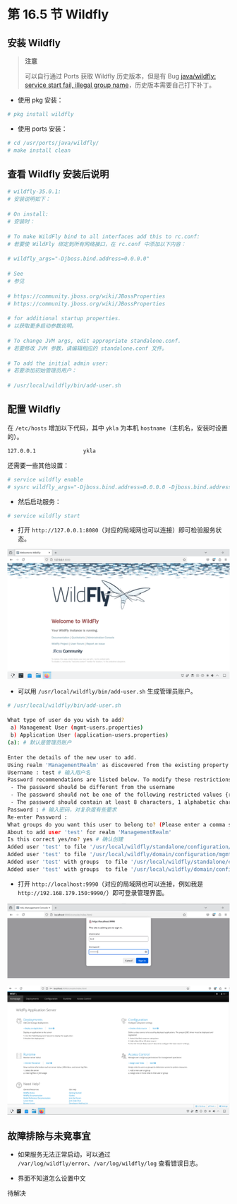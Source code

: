# 第 16.5 节 Wildfly

## 安装 Wildfly

>**注意**
>
>可以自行通过 Ports 获取 Wildfly 历史版本，但是有 Bug [java/wildfly: service start fail, illegal group name](https://bugs.freebsd.org/bugzilla/show_bug.cgi?id=285956)，历史版本需要自己打下补丁。

- 使用 pkg 安装：

```sh
# pkg install wildfly
```

- 使用 ports 安装：

```sh
# cd /usr/ports/java/wildfly/ 
# make install clean
```

## 查看 Wildfly 安装后说明

```sh
# wildfly-35.0.1:
# 安装说明如下：

# On install:
# 安装时：

# To make WildFly bind to all interfaces add this to rc.conf:
# 若要使 WildFly 绑定到所有网络接口，在 rc.conf 中添加以下内容：

# wildfly_args="-Djboss.bind.address=0.0.0.0"

# See
# 参见

# https://community.jboss.org/wiki/JBossProperties
# https://community.jboss.org/wiki/JBossProperties

# for additional startup properties.
# 以获取更多启动参数说明。

# To change JVM args, edit appropriate standalone.conf.
# 若要修改 JVM 参数，请编辑相应的 standalone.conf 文件。

# To add the initial admin user:
# 若要添加初始管理员用户：

# /usr/local/wildfly/bin/add-user.sh
```

## 配置 Wildfly

在 `/etc/hosts` 增加以下代码，其中 `ykla` 为本机 `hostname`（主机名，安装时设置的）。

```sh
127.0.0.1               ykla
```

还需要一些其他设置：

```sh
# service wildfly enable
# sysrc wildfly_args="-Djboss.bind.address=0.0.0.0 -Djboss.bind.address.management=0.0.0.0"
```

- 然后启动服务：

```sh
# service wildfly start
```

- 打开 `http://127.0.0.1:8080`（对应的局域网也可以连接）即可检验服务状态。

![](../.gitbook/assets/wildfly1.png)

- 可以用 `/usr/local/wildfly/bin/add-user.sh` 生成管理员账户。

```sh
# /usr/local/wildfly/bin/add-user.sh

What type of user do you wish to add?
 a) Management User (mgmt-users.properties)
 b) Application User (application-users.properties)
(a): # 默认是管理员账户

Enter the details of the new user to add.
Using realm 'ManagementRealm' as discovered from the existing property files.
Username : test # 输入用户名
Password recommendations are listed below. To modify these restrictions edit the add-user.properties configuration file.
 - The password should be different from the username
 - The password should not be one of the following restricted values {root, admin, administrator}
 - The password should contain at least 8 characters, 1 alphabetic character(s), 1 digit(s), 1 non-alphanumeric symbol(s)
Password : # 输入密码，对复杂度有些要求
Re-enter Password :
What groups do you want this user to belong to? (Please enter a comma separated list, or leave blank for none)[  ]:
About to add user 'test' for realm 'ManagementRealm'
Is this correct yes/no? yes # 确认创建
Added user 'test' to file '/usr/local/wildfly/standalone/configuration/mgmt-users.properties'
Added user 'test' to file '/usr/local/wildfly/domain/configuration/mgmt-users.properties'
Added user 'test' with groups  to file '/usr/local/wildfly/standalone/configuration/mgmt-groups.properties'
Added user 'test' with groups  to file '/usr/local/wildfly/domain/configuration/mgmt-groups.properties'
```

- 打开 `http://localhost:9990`（对应的局域网也可以连接，例如我是 `http://192.168.179.150:9990/`）即可登录管理界面。

![](../.gitbook/assets/wildfly2.png)


![](../.gitbook/assets/wildfly3.png)


## 故障排除与未竟事宜

- 如果服务无法正常启动，可以通过 `/var/log/wildfly/error`、`/var/log/wildfly/log` 查看错误日志。

- 界面不知道怎么设置中文

待解决

